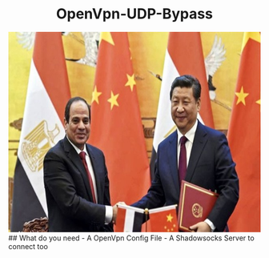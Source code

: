 <h1 align="center">
  OpenVpn-UDP-Bypass
</h1>
 <img src="https://raw.githubusercontent.com/LimeIncOfficial/OpenVpn-UDP-Bypass/main/20460.jpg" height="400">
## What do you need
- A OpenVpn Config File
- A Shadowsocks Server to connect too

